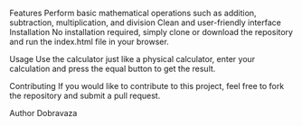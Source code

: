 
Features
Perform basic mathematical operations such as addition, subtraction, multiplication, and division
Clean and user-friendly interface
Installation
No installation required, simply clone or download the repository and run the index.html file in your browser.

Usage
Use the calculator just like a physical calculator, enter your calculation and press the equal button to get the result.

Contributing
If you would like to contribute to this project, feel free to fork the repository and submit a pull request.

Author
Dobravaza
